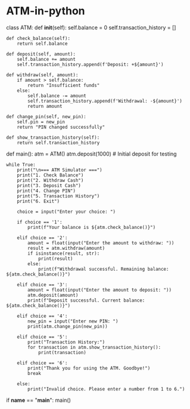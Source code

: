 # ATM-in-python

class ATM:
    def __init__(self):
        self.balance = 0
        self.transaction_history = []

    def check_balance(self):
        return self.balance

    def deposit(self, amount):
        self.balance += amount
        self.transaction_history.append(f'Deposit: +${amount}')

    def withdraw(self, amount):
        if amount > self.balance:
            return "Insufficient funds"
        else:
            self.balance -= amount
            self.transaction_history.append(f'Withdrawal: -${amount}')
            return amount

    def change_pin(self, new_pin):
        self.pin = new_pin
        return "PIN changed successfully"

    def show_transaction_history(self):
        return self.transaction_history


def main():
    atm = ATM()
    atm.deposit(1000)  # Initial deposit for testing

    while True:
        print("\n=== ATM Simulator ===")
        print("1. Check Balance")
        print("2. Withdraw Cash")
        print("3. Deposit Cash")
        print("4. Change PIN")
        print("5. Transaction History")
        print("6. Exit")
        
        choice = input("Enter your choice: ")

        if choice == '1':
            print(f"Your balance is ${atm.check_balance()}")

        elif choice == '2':
            amount = float(input("Enter the amount to withdraw: "))
            result = atm.withdraw(amount)
            if isinstance(result, str):
                print(result)
            else:
                print(f"Withdrawal successful. Remaining balance: ${atm.check_balance()}")

        elif choice == '3':
            amount = float(input("Enter the amount to deposit: "))
            atm.deposit(amount)
            print(f"Deposit successful. Current balance: ${atm.check_balance()}")

        elif choice == '4':
            new_pin = input("Enter new PIN: ")
            print(atm.change_pin(new_pin))

        elif choice == '5':
            print("Transaction History:")
            for transaction in atm.show_transaction_history():
                print(transaction)

        elif choice == '6':
            print("Thank you for using the ATM. Goodbye!")
            break

        else:
            print("Invalid choice. Please enter a number from 1 to 6.")


if __name__ == "__main__":
    main()
